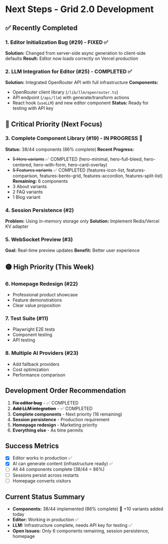 # Next Steps - Grid 2.0 Development

## ✅ Recently Completed

### 1. Editor Initialization Bug (#29) - FIXED ✅
**Solution:** Changed from server-side async generation to client-side defaults
**Result:** Editor now loads correctly on Vercel production

### 2. LLM Integration for Editor (#25) - COMPLETED ✅
**Solution:** Integrated OpenRouter API with full infrastructure
**Components:**
- OpenRouter client library (`/lib/llm/openrouter.ts`)
- API endpoint (`/api/llm`) with generate/transform actions
- React hook (`useLLM`) and new editor component
**Status:** Ready for testing with API key

## 🔴 Critical Priority (Next Focus)

### 3. Complete Component Library (#19) - IN PROGRESS 🚀
**Status:** 38/44 components (86% complete) 
**Recent Progress:** 
- ~~5 Hero variants~~ ✅ COMPLETED (hero-minimal, hero-full-bleed, hero-centered, hero-with-form, hero-card-overlay)
- ~~5 Features variants~~ ✅ COMPLETED (features-icon-list, features-comparison, features-bento-grid, features-accordion, features-split-list)
**Remaining:** 6 components
- 3 About variants
- 2 FAQ variants
- 1 Blog variant

### 4. Session Persistence (#2)
**Problem:** Using in-memory storage only
**Solution:** Implement Redis/Vercel KV adapter

### 5. WebSocket Preview (#3)
**Goal:** Real-time preview updates
**Benefit:** Better user experience

## 🟡 High Priority (This Week)

### 6. Homepage Redesign (#22)
- Professional product showcase
- Feature demonstrations
- Clear value proposition

### 7. Test Suite (#11)
- Playwright E2E tests
- Component testing
- API testing

### 8. Multiple AI Providers (#23)
- Add fallback providers
- Cost optimization
- Performance comparison

## Development Order Recommendation

1. ~~**Fix editor bug**~~ - ✅ COMPLETED
2. ~~**Add LLM integration**~~ - ✅ COMPLETED
3. **Complete components** - Next priority (16 remaining)
4. **Session persistence** - Production requirement
5. **Homepage redesign** - Marketing priority
6. **Everything else** - As time permits

## Success Metrics
- [x] Editor works in production ✅
- [x] AI can generate content (infrastructure ready) ✅
- [ ] All 44 components complete (38/44 = 86%)
- [ ] Sessions persist across restarts
- [ ] Homepage converts visitors

## Current Status Summary
- **Components:** 38/44 implemented (86% complete) 🚀 +10 variants added today
- **Editor:** Working in production ✅
- **LLM:** Infrastructure complete, needs API key for testing ✅  
- **Open Issues:** Only 6 components remaining, session persistence, homepage
